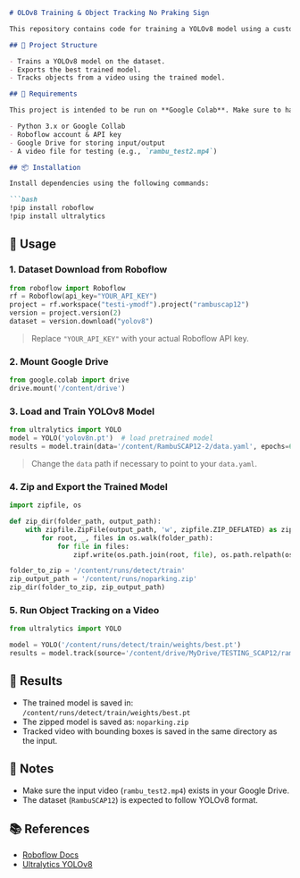 ````markdown
# OLOv8 Training & Object Tracking No Praking Sign

This repository contains code for training a YOLOv8 model using a custom dataset from Roboflow to detect traffic signs ("Rambu") and perform object tracking on video input.

## 📁 Project Structure

- Trains a YOLOv8 model on the dataset.
- Exports the best trained model.
- Tracks objects from a video using the trained model.

## 🔧 Requirements

This project is intended to be run on **Google Colab**. Make sure to have:

- Python 3.x or Google Collab
- Roboflow account & API key
- Google Drive for storing input/output
- A video file for testing (e.g., `rambu_test2.mp4`)

## 📦 Installation

Install dependencies using the following commands:

```bash
!pip install roboflow
!pip install ultralytics
````

## 🚀 Usage

### 1. Dataset Download from Roboflow

```python
from roboflow import Roboflow
rf = Roboflow(api_key="YOUR_API_KEY")
project = rf.workspace("testi-ymodf").project("rambuscap12")
version = project.version(2)
dataset = version.download("yolov8")
```

> Replace `"YOUR_API_KEY"` with your actual Roboflow API key.

### 2. Mount Google Drive

```python
from google.colab import drive
drive.mount('/content/drive')
```

### 3. Load and Train YOLOv8 Model

```python
from ultralytics import YOLO
model = YOLO('yolov8n.pt')  # load pretrained model
results = model.train(data='/content/RambuSCAP12-2/data.yaml', epochs=65, imgsz=640)
```

> Change the `data` path if necessary to point to your `data.yaml`.

### 4. Zip and Export the Trained Model

```python
import zipfile, os

def zip_dir(folder_path, output_path):
    with zipfile.ZipFile(output_path, 'w', zipfile.ZIP_DEFLATED) as zipf:
        for root, _, files in os.walk(folder_path):
            for file in files:
                zipf.write(os.path.join(root, file), os.path.relpath(os.path.join(root, file), folder_path))

folder_to_zip = '/content/runs/detect/train'
zip_output_path = '/content/runs/noparking.zip'
zip_dir(folder_to_zip, zip_output_path)
```

### 5. Run Object Tracking on a Video

```python
from ultralytics import YOLO

model = YOLO('/content/runs/detect/train/weights/best.pt')
results = model.track(source='/content/drive/MyDrive/TESTING_SCAP12/rambu_test2.mp4', save=True)
```

## 🎯 Results

* The trained model is saved in: `/content/runs/detect/train/weights/best.pt`
* The zipped model is saved as: `noparking.zip`
* Tracked video with bounding boxes is saved in the same directory as the input.

## 📌 Notes

* Make sure the input video (`rambu_test2.mp4`) exists in your Google Drive.
* The dataset (`RambuSCAP12`) is expected to follow YOLOv8 format.

## 📚 References

* [Roboflow Docs](https://docs.roboflow.com/)
* [Ultralytics YOLOv8](https://docs.ultralytics.com/)
